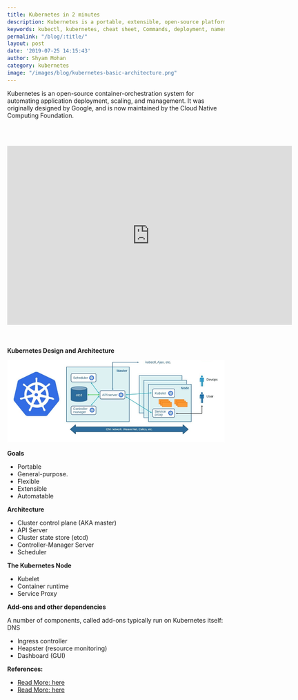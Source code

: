 ```yaml
---
title: Kubernetes in 2 minutes
description: Kubernetes is a portable, extensible, open-source platform for managing containerized workloads and services, that facilitates both declarative configuration and automation.
keywords: kubectl, kubernetes, cheat sheet, Commands, deployment, namespace, healthcheck
permalink: "/blog/:title/"
layout: post
date: '2019-07-25 14:15:43'
author: Shyam Mohan
category: kubernetes
image: "/images/blog/kubernetes-basic-architecture.png"
---
```


Kubernetes is an open-source container-orchestration system for automating application deployment, scaling, and management. It was originally designed by Google, and is now maintained by the Cloud Native Computing Foundation.

<br><br>
<center>
	<div class="iframe-container">
		<iframe width="660" height="415" src="https://www.youtube.com/embed/ep6qb5hOwts?rel=0&amp;controls=0&amp;showinfo=0" frameborder="0" allow="accelerometer; autoplay; encrypted-media; gyroscope; picture-in-picture" allowfullscreen></iframe>
	</div>
</center>
<br><br>

**Kubernetes Design and Architecture**

![](/images/blog/kubernetes-basic-architecture.png)

**Goals**
* Portable
* General-purpose.
* Flexible
* Extensible
* Automatable

**Architecture**
* Cluster control plane (AKA master)
* API Server
* Cluster state store (etcd)
* Controller-Manager Server
* Scheduler

**The Kubernetes Node**
* Kubelet
* Container runtime
* Service Proxy

**Add-ons and other dependencies**

A number of components, called add-ons typically run on Kubernetes itself:
DNS
* Ingress controller
* Heapster (resource monitoring)
* Dashboard (GUI)

**References:**

* [Read More: here](https://kubernetes.io/docs/concepts/overview/what-is-kubernetes/)
* [Read More: here](https://kubernetes.io/docs/concepts/architecture/)

<br>

